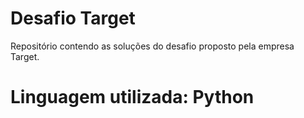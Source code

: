 # Desafio Target

Repositório contendo as soluções do desafio proposto pela empresa Target.
# Linguagem utilizada: Python
